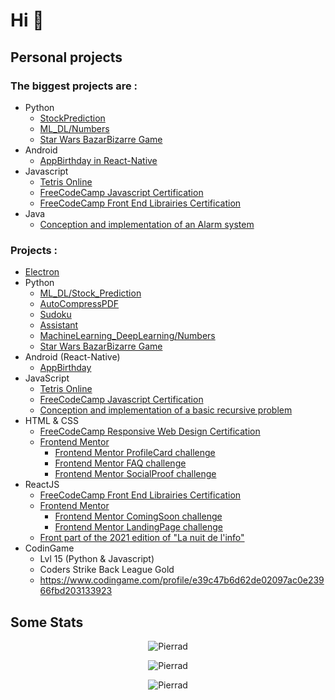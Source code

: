 # Hi 👋

## Personal projects

### The biggest projects are :
- Python
  - <a href="https://github.com/Pierrad/IA_Python/tree/master/Stock_Prediction">StockPrediction</a> 
  - <a href="https://github.com/Pierrad/IA_Python/tree/master/Numbers">ML_DL/Numbers</a>
  - <a href="https://github.com/Pierrad/Programmation/tree/master/Python/BazarBizarre"> Star Wars BazarBizarre Game</a> 
- Android
  - <a href="https://github.com/Pierrad/AppBirthday">AppBirthday in React-Native</a>
- Javascript
  - <a href = "https://github.com/Pierrad/Tetris_NodeJS"> Tetris Online</a>
  - <a href="https://github.com/Pierrad/FreeCodeCamp_JavaScript"> FreeCodeCamp Javascript Certification </a><br>
  - <a href="https://github.com/Pierrad/FreeCodeCamp_ReactJS"> FreeCodeCamp Front End Librairies Certification </a><br>
- Java
  - <a href="https://github.com/Pierrad/CPOO---TD">Conception and implementation of an Alarm system</a><br>
### Projects :
- <a href="https://github.com/Pierrad/Programmation/tree/master/Electron">Electron</a>
- <a>Python </a>
  - <a href="https://github.com/Pierrad/IA_Python/tree/master/Stock_Prediction">ML_DL/Stock_Prediction</a> 
  - <a href="https://github.com/Pierrad/AutoCompressPDF_Python"> AutoCompressPDF</a>
  - <a href= "https://github.com/Pierrad/Sudoku_Python"> Sudoku </a> 
  - <a href = "https://github.com/Pierrad/Assistant_Python"> Assistant </a>
  - <a href = "https://github.com/Pierrad/IA_Python/tree/master/Numbers"> MachineLearning_DeepLearning/Numbers </a>
  - <a href="https://github.com/Pierrad/Programmation/tree/master/Python/BazarBizarre"> Star Wars BazarBizarre Game</a>
- <a> Android </a> (React-Native)
  - <a href ="https://github.com/Pierrad/AppBirthday">AppBirthday</a>
- JavaScript 
  - <a href = "https://github.com/Pierrad/Programmation/tree/master/Javascript/Tetris"> Tetris Online</a>
  - <a href="https://github.com/Pierrad/FreeCodeCamp_JavaScript"> FreeCodeCamp Javascript Certification </a>
  - <a href="https://github.com/Pierrad/CPOO-Bonus">Conception and implementation of a basic recursive problem</a><br> 
- HTML & CSS 
  - <a href="https://github.com/Pierrad/FreeCodeCamp_HTML_CSS"> FreeCodeCamp Responsive Web Design Certification </a>
  - <a href="https://www.frontendmentor.io/challenges"> Frontend Mentor </a>
    - <a href="https://github.com/Pierrad/FrontendMentor_ProfileCard"> Frontend Mentor ProfileCard challenge </a>
    - <a href="https://github.com/Pierrad/FrontendMentor_FAQ"> Frontend Mentor FAQ challenge </a>
    - <a href="https://github.com/Pierrad/FrontendMentor_SocialProof"> Frontend Mentor SocialProof challenge </a>
- ReactJS 
  - <a href="https://github.com/Pierrad/FreeCodeCamp_ReactJS"> FreeCodeCamp Front End Librairies Certification </a><br>
  - <a href="https://www.frontendmentor.io/challenges"> Frontend Mentor </a>
    - <a href="https://github.com/Pierrad/FrontendMentor_ComingSoon"> Frontend Mentor ComingSoon challenge </a>
    - <a href="https://github.com/Pierrad/FrontendMentor_LandingPage"> Frontend Mentor LandingPage challenge </a>
  - <a href="https://github.com/Pierrad/NDI-2021-Front">Front part of the 2021 edition of "La nuit de l'info"</a>
- CodinGame
  - Lvl 15 (Python & Javascript) 
  - Coders Strike Back League Gold
  - https://www.codingame.com/profile/e39c47b6d62de02097ac0e23966fbd203133923
  
## Some Stats
  
<p align="center"><img src="https://github-readme-stats.vercel.app/api/top-langs?username=Pierrad&show_icons=true&locale=en&layout=compact" alt="Pierrad" /></p>

<p align="center"><img  src="https://github-readme-stats.vercel.app/api?username=Pierrad&show_icons=true&locale=en" alt="Pierrad" /></p>  

<p align="center"><img src="https://github-readme-streak-stats.herokuapp.com/?user=Pierrad&" alt="Pierrad" /></p>
